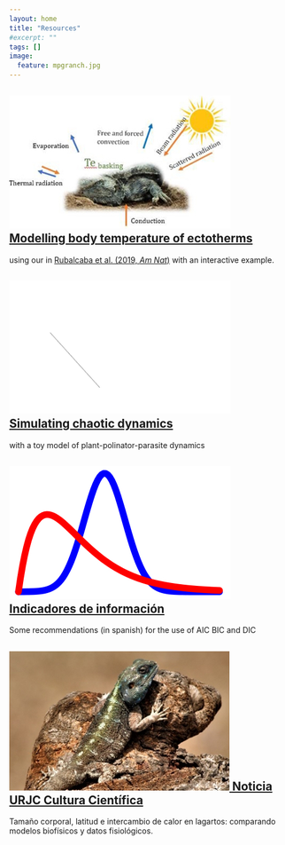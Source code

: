 ```yaml
---
layout: home
title: "Resources"
#excerpt: ""
tags: []
image:
  feature: mpgranch.jpg
---
```

<div class="titles">
  
  <!---><!--->
  
  <div class="tile">
    <h2 class="post-title"> <a href="/posts/temperature_distributions"> 
    <img src="/images/posts/bodytemp.jpg"/>
    Modelling body temperature of ectotherms </a></h2>
    using our in <a href = "https://www.amnat.org/an/newpapers/MayRubalcaba.html" target="_blank">       Rubalcaba et al. (2019, <i>Am Nat</i>)</a> with an interactive example.
  </div>
  
  <!---><!--->
  
  <div class="tile">
    <h2 class="post-title"><a href="/posts/">
    <img src="/images/posts/atractor.gif"/>
    Simulating chaotic dynamics </a></h2>
    <p class="post-excerpt"> with a toy model of plant-polinator-parasite dynamics </p>
  </div>
  
  <!---><!--->
  
  <div class="tile">
    <h2 class="post-title"><a href="/posts/information_criterion">
    <img src="/images/posts/Bayes_icon.jpg"/>
    Indicadores de información </a></h2>
    <p class="post-excerpt">Some recommendations (in spanish) for the use of AIC BIC and DIC </p>
  </div>
  
  <!---><!--->
  
  <div class="tile">
    <h2 class="post-title">
    <a href="https://www.urjc.es/todas-las-noticias-de-actualidad/5109-el-cambio-climatico-amenaza-la-supervivencia-de-lagartos-de-mayor-tamano"><img src="/images/posts/lizard2.jpg"/> Noticia URJC Cultura Científica </a></h2>
    <p class="post-excerpt">Tamaño corporal, latitud e intercambio de calor en lagartos: comparando modelos biofísicos y datos fisiológicos. </p>
  </div>
</div>
